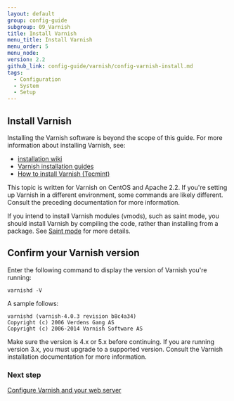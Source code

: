 ```yaml
---
layout: default
group: config-guide
subgroup: 09_Varnish
title: Install Varnish
menu_title: Install Varnish
menu_order: 5
menu_node:
version: 2.2
github_link: config-guide/varnish/config-varnish-install.md
tags:
  - Configuration
  - System
  - Setup
---
```


<h2 id="config-varnish-install">Install Varnish</h2>
Installing the Varnish software is beyond the scope of this guide. For more information about installing Varnish, see:

*	<a href="http://wiki.mikejung.biz/Varnish" target="_blank">installation wiki</a>
*	<a href="https://www.varnish-cache.org/docs" target="_blank">Varnish installation guides</a>
*	<a href="http://www.tecmint.com/install-varnish-cache-web-accelerator" target="_blank">How to install Varnish (Tecmint)</a>

<div class="bs-callout bs-callout-info" id="info" markdown="1">
This topic is written for Varnish on CentOS and Apache 2.2. If you're setting up Varnish in a different environment, some commands are likely different. Consult the preceding documentation for more information.

If you intend to install Varnish modules (vmods), such as saint mode, you should install Varnish by compiling the code, rather than installing from a package. See [Saint mode]({{page.baseurl}}config-guide/varnish/config-varnish-advanced.html#saint) for more details.
</div>

<h2 id="config-varnish-version">Confirm your Varnish version</h2>
Enter the following command to display the version of Varnish you're running:

	varnishd -V

A sample follows:

	varnishd (varnish-4.0.3 revision b8c4a34)
	Copyright (c) 2006 Verdens Gang AS
	Copyright (c) 2006-2014 Varnish Software AS

Make sure the version is 4.x or 5.x before continuing. If you are running version 3.x, you must upgrade to a supported version. Consult the Varnish installation documentation for more information.

### Next step
<a href="{{page.baseurl}}config-guide/varnish/config-varnish-configure.html">Configure Varnish and your web server</a>
